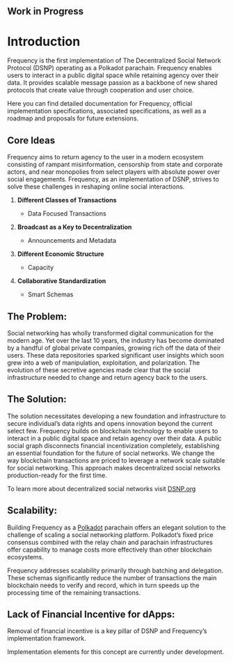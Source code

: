 
## Work in Progress

# Introduction

Frequency is the first implementation of The Decentralized Social Network Protocol (DSNP) operating as a Polkadot parachain. 
Frequency enables users to interact in a public digital space while retaining agency over their data. 
It provides scalable message passion as a backbone of new shared protocols that create value through cooperation and user choice. 

Here you can find detailed documentation for Frequency, official implementation specifications, associated specifications, as well as a roadmap and proposals for future extensions.

## Core Ideas

Frequency aims to return agency to the user in a modern ecosystem consisting of rampant misinformation, censorship from state and corporate actors, and near monopolies from select players with absolute power over social engagements. 
Frequency, as an implementation of DSNP, strives to solve these challenges in reshaping online social interactions.

1. **Different Classes of Transactions**
	* Data Focused Transactions
 
2. **Broadcast as a Key to Decentralization**
	* Announcements and Metadata
	
3. **Different Economic Structure**
	* Capacity
	
4. **Collaborative Standardization**
	* Smart Schemas
 

## The Problem: 

Social networking has wholly transformed digital communication for the modern age. 
Yet over the last 10 years, the industry has become dominated by a handful of global private companies, growing rich off the data of their users. 
These data repositories sparked significant user insights which soon grew into a web of manipulation, exploitation, and polarization. 
The evolution of these secretive agencies made clear that the social infrastructure needed to change and return agency back to the users. 


## The Solution:

The solution necessitates developing a new foundation and infrastructure to secure individual’s data rights and opens innovation beyond the current select few. 
Frequency builds on blockchain technology to enable users to interact in a public digital space and retain agency over their data. 
A public social graph disconnects financial incentivization completely, establishing an essential foundation for the future of social networks. 
We change the way blockchain transactions are priced to leverage a network scale suitable for social networking. 
This approach makes decentralized social networks production-ready for the first time. 

To learn more about decentralized social networks visit [DSNP.org](https://www.dsnp.org/introducing-dsnp.html)

## Scalability:

Building Frequency as a [Polkadot](https://wiki.polkadot.network/docs/getting-started) parachain offers an elegant solution to the challenge of scaling a social networking platform. 
Polkadot’s fixed price consensus combined with the relay chain and parachain infrastructures offer capability to manage costs more effectively than other blockchain ecosystems. 

Frequency addresses scalability primarily through batching and delegation. 
These schemas significantly reduce the number of transactions the main blockchain needs to verify and record, which in turn speeds up the processing time of the remaining transactions.

## Lack of Financial Incentive for dApps: 

Removal of financial incentive is a key pillar of DSNP and Frequency’s implementation framework. 

Implementation elements for this concept are currently under development.






